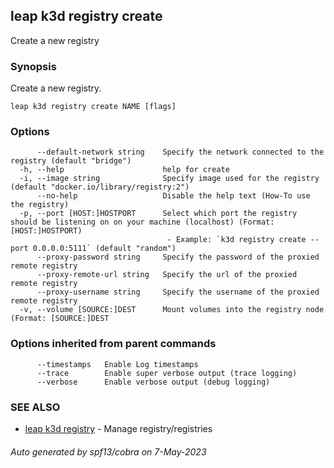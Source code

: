 ## leap k3d registry create

Create a new registry

### Synopsis

Create a new registry.

```
leap k3d registry create NAME [flags]
```

### Options

```
      --default-network string    Specify the network connected to the registry (default "bridge")
  -h, --help                      help for create
  -i, --image string              Specify image used for the registry (default "docker.io/library/registry:2")
      --no-help                   Disable the help text (How-To use the registry)
  -p, --port [HOST:]HOSTPORT      Select which port the registry should be listening on on your machine (localhost) (Format: [HOST:]HOSTPORT)
                                   - Example: `k3d registry create --port 0.0.0.0:5111` (default "random")
      --proxy-password string     Specify the password of the proxied remote registry
      --proxy-remote-url string   Specify the url of the proxied remote registry
      --proxy-username string     Specify the username of the proxied remote registry
  -v, --volume [SOURCE:]DEST      Mount volumes into the registry node (Format: [SOURCE:]DEST
```

### Options inherited from parent commands

```
      --timestamps   Enable Log timestamps
      --trace        Enable super verbose output (trace logging)
      --verbose      Enable verbose output (debug logging)
```

### SEE ALSO

* [leap k3d registry](leap_k3d_registry.md)	 - Manage registry/registries

###### Auto generated by spf13/cobra on 7-May-2023
